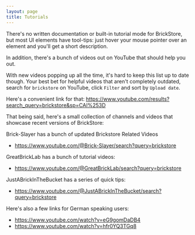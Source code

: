 ```yaml
---
layout: page
title: Tutorials
---
```

There's no written documentation or built-in tutorial mode for BrickStore,
but most UI elements have tool-tips: just hover your mouse pointer over an
element and you'll get a short description.

In addition, there's a bunch of videos out on YouTube that should help you out.

With new videos popping up all the time, it's hard to keep this list up to date though.
Your best bet for helpful videos that aren't completely outdated, search for `brickstore` on YouTube, click `Filter` and sort by `Upload date`.

Here's a convenient link for that: https://www.youtube.com/results?search_query=brickstore&sp=CAI%253D

That being said, here's a small collection of channels and videos that showcase recent versions of BrickStore:

Brick-Slayer has a bunch of updated Brickstore Related Videos
- https://www.youtube.com/@Brick-Slayer/search?query=brickstore

GreatBrickLab has a bunch of tutorial videos:
- https://www.youtube.com/@GreatBrickLab/search?query=brickstore

JustABrickInTheBucket has a series of quick tips:
- https://www.youtube.com/@JustABrickInTheBucket/search?query=brickstore


Here's also a few links for German speaking users:
- https://www.youtube.com/watch?v=eG9gomDaDB4
- https://www.youtube.com/watch?v=hfr0YQ3TGq8
